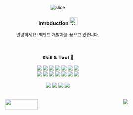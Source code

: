 <div align=center>

![slice](https://capsule-render.vercel.app/api?type=slice&color=auto&height=200&text=Hi%20there👋&fontAlign=70&rotate=13&fontAlignY=25&desc=seongeon's%20GitHub&descAlign=70&descAlignY=44)

### Introduction <img src="https://raw.githubusercontent.com/Tarikul-Islam-Anik/Animated-Fluent-Emojis/master/Emojis/Hand%20gestures/Hand%20with%20Fingers%20Splayed%20Light%20Skin%20Tone.png" alt="Hand with Fingers Splayed Light Skin Tone" width="25" height="25" /> 
안녕하세요! 백엔드 개발자를 꿈꾸고 있습니다.

<br>  

 
### Skill & Tool 🌱 

<img src="https://img.shields.io/badge/HTML5-E34F26?style=flat-square&logo=html5&logoColor=white">
<img src="https://img.shields.io/badge/CSS-239120?&style=flat-square&logo=css3&logoColor=white">
<img src="https://img.shields.io/badge/JavaScript-F7DF1E?style=flat-square&logo=JavaScript&logoColor=white">
<img src="https://img.shields.io/badge/jquery-%230769AD.svg?style=flat-square&logo=jquery&logoColor=white">
<img src="https://img.shields.io/badge/Bootstrap-7952B3?style=flat-square&logo=bootstrap&logoColor=white">
<img src="https://img.shields.io/badge/react-%2320232a.svg?style=flat-square&logo=react&logoColor=%2361DAFB">
<img src="https://img.shields.io/badge/Vue.js-37495F?style=flat-square&logo=vue.js&logoColor=vue">

<br>
<img src="https://img.shields.io/badge/Java-007396.svg?style=flat-square&logoColor=white"/>
<img src="https://img.shields.io/badge/Spring-6DB33F?style=flat-square&logo=spring&logoColor=white">
<img src="https://img.shields.io/badge/SpringBoot-6DB33F.svg?style=flat-square&logo=Springboot&logoColor=white"/>
<img src="https://img.shields.io/badge/Node.js-6DA55F?style=flat-square&logo=node.js&logoColor=white">
<img src="https://img.shields.io/badge/Apache tomcat-F8DC75?style=flat-square&logo=apachetomcat&logoColor=black">
<img src="https://img.shields.io/badge/Mysql-4479A1?style=flat-square&logo=mysql&logoColor=white">
<img src="https://img.shields.io/badge/Oracle-F80000?style=flat-square&logo=oracle&logoColor=white">
<br>

<br>
<img src="https://img.shields.io/badge/Eclipse-2C2255?style=flat-square&logo=Eclipse IDE&logoColor=white">
<img src="https://img.shields.io/badge/IntelliJ-000000?style=flat-square&logo=IntelliJ IDEA&logoColor=white">
<img src="https://img.shields.io/badge/Visual Studio Code-007ACC?style=flat-square&logo=Visual Studio Code&logoColor=white">
<img src="https://img.shields.io/badge/Figma-F24E1E?style=flat-square&logo=Figma&logoColor=white">
<br>
<br>  
<br>  

<div style="display:flex; width:90%; height:150px; justify-content:space-between;">
<img style="width:48%" src="https://github-readme-stats.vercel.app/api/top-langs/?username=seongeon0620&layout=compact">
<img src="https://github-readme-stats.vercel.app/api?username=seongeon0620&show_icons=true">
</div>
